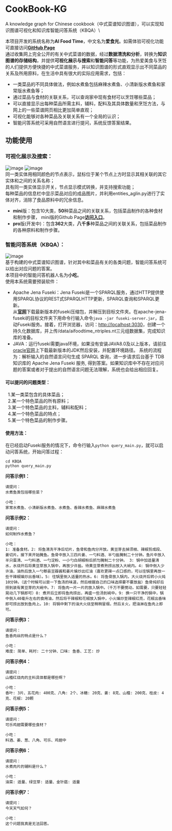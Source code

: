 # CookBook-KG
A knowledge graph for Chinese cookbook（中式菜谱知识图谱），可以实现知识图谱可视化和知识库智能问答系统（KBQA）\

本项目开发的系统名称为**AI Food Time**，中文名为**爱食光**。如需体验可视化功能可直接访问[**GitHub Page**](https://ngl567.github.io/CookBook-KG/)  
通过收集网上完全公开的有关中式菜谱的数据，经过**数据清洗和分析**，转换为**知识图谱的存储结构**，并提供**可视化展示与搜索**和**智能问答**等功能，为热爱美食与烹饪的人们提供方便快捷的中式菜谱服务，并以知识图谱的形式直观显示出不同菜品的关系及所用原料，在生活中具有很大的实际应用需求，包括：
+ 一类菜品的不同具体做法，例如水煮鱼包括麻辣水煮鱼、小清新版水煮鱼和家常版水煮鱼等；
+ 通过菜品与食材的关联关系，可以查询家中现有食材可以烹饪哪些菜品；
+ 可以直接显示出每种菜品所需主料，辅料，配料及其具体数量和烹饪方法，与网上的一些菜谱网页相比更加简单直观；
+ 可视化能够对各种菜品及关联关系有一个全局的认识；
+ 智能问答系统可采用自然语言进行提问，系统反馈答案结果。
## 功能使用
### 可视化展示及搜索：
![image](https://github.com/ngl567/CookBook-KG/blob/master/miniviz-1.png)  ![image](https://github.com/ngl567/CookBook-KG/blob/master/miniviz-2-fig.png)  
同一类实体用相同颜色的节点表示，鼠标位于某个节点上方时显示其相关联的其它实体和之间的关系名称；  
具有同一类实体显示开关，节点显示模式转换，并支持搜索功能；  
每种菜品的信息栏中显示菜品对应的成品图片，并利用entities_aglin.py进行了实体对齐，消除了食品原料中的冗余信息。
+ **mini**版：包含10大类，**50**种菜品之间的关联关系，包括菜品制作的各种食材和制作步骤，  mini版的Github Page[**访问入口**](https://ngl567.github.io/CookBook-KG/)。
+ **pro**版(开发中)：包含**362**大类，**八千多**种菜品之间的关联关系，包括菜品制作的各种原料和制作步骤。

### 智能问答系统（KBQA）：
![image](https://github.com/ngl567/CookBook-KG/blob/master/kbqa.png)  
基于构建的中式菜谱知识图谱，针对其中和菜品有关的各类问题，智能问答系统可以给出对应问题的答案。  
本项目中的智能问答机器人名为**小吃**。  
使用本系统需要预装软件：  
+ Apache Jena Fuseki：Jena Fuseki是一个SPARQL服务，通过HTTP提供使用SPARQL协议的REST式SPARQLHTTP更新，SPARQL查询和SPARQL更新。  
从[**官网**](http://jena.apache.org/download/)下载最新版本的fuseki压缩包，并解压到目标文件夹。在apache-jena-fuseki的目标文件夹下用命令行输入命令`java -jar fuseki-server.jar`，启动Fuseki服务。接着，打开浏览器，访问：<http://localhost:3030>，创建一个持久化数据库，并上传/data/aifoodtime_ntriples.nt三元组数据集，完成知识库的准备。
+ JAVA：运行fuseki需要java环境，如果没有安装JAVA8.0及以上版本，请前往[oracle官网](http://www.oracle.com/technetwork/java/javase/downloads/index.html)上下载最新版本的JDK然后安装，并配置环境路径。
系统的流程为：解析输入的自然语言问句生成 SPARQL 查询，进一步请求后台基于 TDB 知识库的 Apache Jena Fuseki 服务, 得到答案。如果知识库中不存在对应问题的答案或者对于提出的自然语言问题无法理解，系统也会给出相应回复。
#### 可以提问的问题类型：
&nbsp;&nbsp;1.某一类菜包含的具体菜品；  
&nbsp;&nbsp;2.某一个特色菜品的所有原料；  
&nbsp;&nbsp;3.某一个特色菜品的主料，辅料和配料；  
&nbsp;&nbsp;4.某一个特色菜品的特点；  
&nbsp;&nbsp;5.某一个特色菜品的制作步骤。
#### 使用方法：  
在已经启动Fuseki服务的情况下，命令行输入`python query_main.py`，就可以启动问答系统，开始问答过程：
```
cd KBQA
python query_main.py
```
**问答示例1：**  
```
请提问：
水煮鱼类包括哪些菜？

小吃：
家常水煮鱼、小清新版水煮鱼、水煮鱼、香辣水煮鱼、麻辣水煮鱼
```
**问答示例2：**  
```
请提问：
如何制作水煮鱼？

小吃：
1: 准备食材。2: 将鱼清洗干净后切片，鱼骨和鱼肉分开放。黄豆芽去掉须根、辣椒剪成段、姜切片。接下来开始腌鱼。鱼骨中放入三四片姜、一勺料酒、半勺盐腌制二十分钟。鱼片中放入半只蛋清、一勺料酒、一勺淀粉、一小勺白胡椒粉后抓匀腌制二十分钟。 3: 锅中加适量清水，水烧开后将黄豆芽放入锅中，再放少许盐。待黄豆芽煮熟捞出放入大碗内。4: 锅中倒入少许油，油热后放入一勺郫县豆瓣酱和姜片煸炒出红油（喜欢更辣一点口感的，可以往锅里再放一些干辣椒煸炒出香味）。5: 往锅里倒入适量的热水。6: 将鱼骨放入锅内，大火烧开后转小火炖10分钟。（这个时候可以尝一下鱼汤的味道，然后根据自己的口味选择要不要放盐）鱼骨炖好后捞到装有黄豆芽的大碗中。7: 将鱼肉一片一片的放入锅中。（千万不要搅动，如需要，只要轻轻晃动几下锅即可）8: 煮开后立即将鱼肉捞出，再盛一些汤到碗中。9: 换一只干净的锅中，锅中倒入40毫升左右的食用油，然后将干辣椒和花椒放入锅中，小火煸炒至辣椒红亮，花椒出香味即可捞出放到鱼肉上。10: 将锅中剩下的油大火烧至稍稍冒烟，然后关火，把油淋在鱼肉上即可。
```
**问答示例3：**  
```
请提问：
鱼香肉丝的特点是什么？

小吃：
难度: 简单、耗时: 二十分钟、口味: 鱼香、工艺: 炒
```
**问答示例4：**  
```
请提问：
山楂红烧肉的主料具体都是哪些啊？

小吃：
香叶: 3片、五花肉: 400克、八角: 2个、冰糖: 20克、姜: 8克、山楂: 200克、桂皮: 4克、花椒: 20颗
```
**问答示例5：**  
```
请提问：
可乐鸡翅需要哪些食材？

小吃：
料酒、姜、葱、八角、可乐、鸡翅中
```
**问答示例6：**  
```
请提问：
水煮肉片的辅料是什么？

小吃：
油菜: 适量、绿豆芽: 适量、金针菇: 适量
```
**问答示例7：**  
```
请提问：
今天天气如何？

小吃：
这个问题我真是无法回答。
```
